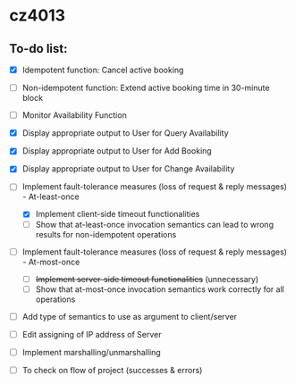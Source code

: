 # cz4013



## To-do list:

- [x] Idempotent function: Cancel active booking

- [ ] Non-idempotent function: Extend active booking time in 30-minute block

- [ ] Monitor Availability Function

- [x] Display appropriate output to User for Query Availability

- [x] Display appropriate output to User for Add Booking

- [x] Display appropriate output to User for Change Availability

- [ ] Implement fault-tolerance measures (loss of request & reply messages) - At-least-once
    - [x] Implement client-side timeout functionalities
    - [ ] Show that at-least-once invocation semantics can lead to wrong results for non-idempotent operations

- [ ] Implement fault-tolerance measures (loss of request & reply messages) - At-most-once
    - [ ] ~~Implement server-side timeout functionalities~~ (unnecessary)
    - [ ] Show that at-most-once invocation semantics work correctly for all operations

- [ ] Add type of semantics to use as argument to client/server

- [ ] Edit assigning of IP address of Server

- [ ] Implement marshalling/unmarshalling

- [ ] To check on flow of project (successes & errors)
    

    
